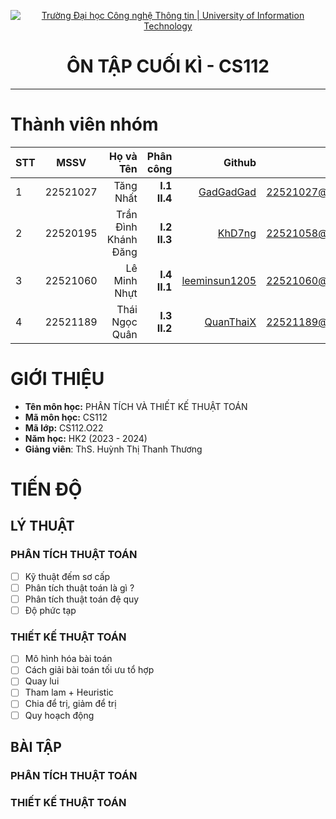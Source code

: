 <!-- Banner -->
<p align="center">
  <a href="https://www.uit.edu.vn/" title="Trường Đại học Công nghệ Thông tin" style="border: none;">
    <img src="https://i.imgur.com/WmMnSRt.png" alt="Trường Đại học Công nghệ Thông tin | University of Information Technology">
  </a>
</p>

<h1 align="center"><b>ÔN TẬP CUỐI KÌ - CS112 </b></h1>

<hr>

# Thành viên nhóm
| STT    | MSSV          | Họ và Tên              |Phân công    | Github                                                  | Email                   |
| ------ |:-------------:| ----------------------:|----------:|--------------------------------------------------------:|-------------------------:
| 1      | 22521027      | Tăng Nhất         |**I.1 II.4**|[GadGadGad](https://github.com/GadGadGad)  |22521027@gm.uit.edu.vn   |
| 2      | 22520195     | Trần Đình Khánh Đăng        |**I.2 II.3**|[KhD7ng](https://github.com/KhD7ng) |22521058@gm.uit.edu.vn   |
| 3      | 22521060      | Lê Minh Nhựt         |**I.4 II.1**|[leeminsun1205](https://github.com/leeminsun1205)  |22521060@gm.uit.edu.vn   |
| 4      | 22521189      | Thái Ngọc Quân         |**I.3 II.2**|[QuanThaiX](https://github.com/QuanThaiX)  |22521189@gm.uit.edu.vn   |

# GIỚI THIỆU
* **Tên môn học:** PHÂN TÍCH VÀ THIẾT KẾ THUẬT TOÁN
* **Mã môn học:** CS112
* **Mã lớp:** CS112.O22
* **Năm học:** HK2 (2023 - 2024)
* **Giảng viên**: ThS. Huỳnh Thị Thanh Thương
# TIẾN ĐỘ
## LÝ THUẬT
### PHÂN TÍCH THUẬT TOÁN
- [ ] Kỹ thuật đếm sơ cấp
- [ ] Phân tích thuật toán là gì ?
- [ ] Phân tích thuật toán đệ quy
- [ ] Độ phức tạp
### THIẾT KẾ THUẬT TOÁN
- [ ] Mô hình hóa bài toán
- [ ] Cách giải bài toán tối ưu tổ hợp
- [ ] Quay lui 
- [ ] Tham lam + Heuristic 
- [ ] Chia để trị, giảm để trị
- [ ] Quy hoạch động
## BÀI TẬP
### PHÂN TÍCH THUẬT TOÁN
### THIẾT KẾ THUẬT TOÁN